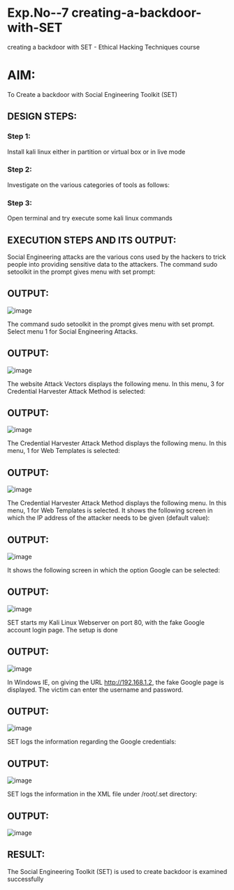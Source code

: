 # Exp.No--7 creating-a-backdoor-with-SET
creating a backdoor with SET - Ethical Hacking Techniques course

# AIM:
To Create a backdoor with Social Engineering Toolkit (SET)

## DESIGN STEPS:

### Step 1:

Install kali linux either in partition or virtual box or in live mode


### Step 2:

Investigate on the various categories of tools as follows:

### Step 3:

Open terminal and try execute some kali linux commands

## EXECUTION STEPS AND ITS OUTPUT:
Social Engineering attacks are the various cons used by the hackers to trick people into providing sensitive data to the attackers. 
The command sudo setoolkit in the prompt gives menu with set prompt:

## OUTPUT:
![image](https://github.com/user-attachments/assets/52936afe-3c54-442f-b65d-194886c32bf9)

The command sudo setoolkit in the prompt gives menu with set prompt. Select menu 1 for Social Engineering Attacks.

## OUTPUT:
![image](https://github.com/user-attachments/assets/e6a95c60-0b61-431d-a728-c19842938990)

The website Attack Vectors displays the following menu. In this menu, 3 for Credential Harvester Attack Method is selected:

## OUTPUT:
![image](https://github.com/user-attachments/assets/4daa1895-27ee-47e4-b6a6-3d69dda35d5b)

The Credential Harvester Attack Method displays the following menu. In this menu, 1 for Web Templates is selected:

## OUTPUT:
![image](https://github.com/user-attachments/assets/aa9e2bd3-a454-4c13-b204-9a0cab488b26)


The Credential Harvester Attack Method displays the following menu. In this menu, 1 for Web Templates is selected.
It shows the following screen in which the IP address of the attacker needs to be given (default value):

## OUTPUT:
![image](https://github.com/user-attachments/assets/cc23fcc6-d300-4a50-b65a-f845eefa0142)

It shows the following screen in which the option Google can be selected:

## OUTPUT:
![image](https://github.com/user-attachments/assets/2133dead-0ed0-4b53-8357-7ddefa923879)

SET starts my Kali Linux Webserver on port 80, with the fake Google account login page. The setup is done
## OUTPUT:
![image](https://github.com/user-attachments/assets/fd6fac92-af00-4818-ac15-51c526e4c237)

In Windows IE, on giving the URL http://192.168.1.2, the fake Google page is displayed. The victim can enter the username and password.

## OUTPUT:
![image](https://github.com/user-attachments/assets/adf26a92-766d-4e8a-9e9b-1642cf3422be)

SET logs the information regarding the Google credentials:
## OUTPUT:
![image](https://github.com/user-attachments/assets/4dfb15be-c3a9-4c7c-8e19-5bc6a5b47665)

SET logs the information in the XML file under /root/.set directory:
## OUTPUT:
![image](https://github.com/user-attachments/assets/95a427d8-a09a-4a52-abf7-56a1a2e97451)
















## RESULT:
The Social Engineering Toolkit (SET) is used to create backdoor is  examined successfully
